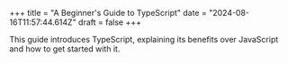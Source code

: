 +++
title = "A Beginner's Guide to TypeScript"
date = "2024-08-16T11:57:44.614Z"
draft = false
+++

  This guide introduces TypeScript, explaining its benefits over JavaScript and how to get started with it.
        